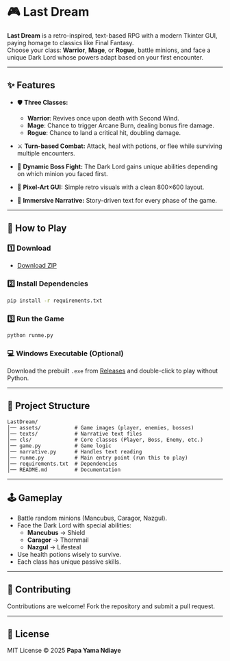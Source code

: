 # 🎮 Last Dream

**Last Dream** is a retro-inspired, text-based RPG with a modern Tkinter GUI, paying homage to classics like Final Fantasy.  
Choose your class: **Warrior**, **Mage**, or **Rogue**, battle minions, and face a unique Dark Lord whose powers adapt based on your first encounter.

---

## ✨ Features

- 🛡️ **Three Classes:**  
  - **Warrior**: Revives once upon death with Second Wind.  
  - **Mage**: Chance to trigger Arcane Burn, dealing bonus fire damage.  
  - **Rogue**: Chance to land a critical hit, doubling damage.  

- ⚔️ **Turn-based Combat:** Attack, heal with potions, or flee while surviving multiple encounters.

- 👹 **Dynamic Boss Fight:** The Dark Lord gains unique abilities depending on which minion you faced first.

- 🎨 **Pixel-Art GUI:** Simple retro visuals with a clean 800×600 layout.

- 📖 **Immersive Narrative:** Story-driven text for every phase of the game.

---

## 🚀 How to Play

### 1️⃣ Download
- [Download ZIP](https://github.com/YamaNdiaye00/LastDream/archive/refs/heads/main.zip)

### 2️⃣ Install Dependencies
```bash
pip install -r requirements.txt
```

### 3️⃣ Run the Game
```bash
python runme.py
```

### 💻 Windows Executable (Optional)
Download the prebuilt `.exe` from [Releases](https://github.com/YamaNdiaye00/LastDream/releases) and double-click to play without Python.

---

## 📂 Project Structure

```
LastDream/
│── assets/           # Game images (player, enemies, bosses)
│── texts/            # Narrative text files
│── cls/              # Core classes (Player, Boss, Enemy, etc.)
│── game.py           # Game logic
│── narrative.py      # Handles text reading
│── runme.py          # Main entry point (run this to play)
│── requirements.txt  # Dependencies
│── README.md         # Documentation
```

---

## 🕹️ Gameplay

- Battle random minions (Mancubus, Caragor, Nazgul).
- Face the Dark Lord with special abilities:
  - **Mancubus** → Shield
  - **Caragor** → Thornmail
  - **Nazgul** → Lifesteal
- Use health potions wisely to survive.
- Each class has unique passive skills.

---

## 🤝 Contributing

Contributions are welcome! Fork the repository and submit a pull request.

---

## 📜 License

MIT License © 2025 **Papa Yama Ndiaye**
